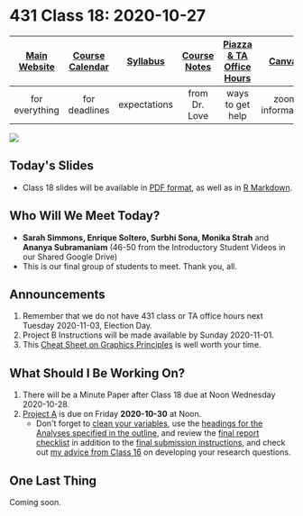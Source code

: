# 431 Class 18: 2020-10-27

[Main Website](https://thomaselove.github.io/431/) | [Course Calendar](https://thomaselove.github.io/431/calendar.html) | [Syllabus](https://thomaselove.github.io/431-2020-syllabus/) | [Course Notes](https://thomaselove.github.io/431-notes/) | [Piazza & TA Office Hours](https://thomaselove.github.io/431/contact.html) | [Canvas](https://canvas.case.edu) | [Data and Code](https://thomaselove.github.io/431/data_index.html)
:-----------: | :--------------: | :----------: | :---------: | :-------------: | :-----------: | :------------:
for everything | for deadlines | expectations | from Dr. Love | ways to get help | zoom information | for downloads

![](https://github.com/THOMASELOVE/431-2020/blob/master/classes/class18/images/gelfand.png)

## Today's Slides

- Class 18 slides will be available in [PDF format](https://github.com/THOMASELOVE/431-2020/blob/master/classes/class18/431_class-18-slides_2020.pdf), as well as in [R Markdown](https://github.com/THOMASELOVE/431-2020/blob/master/classes/class18/431_class-18-slides_2020.Rmd).

## Who Will We Meet Today?

- **Sarah Simmons, Enrique Soltero, Surbhi Sona, Monika Strah** and **Ananya Subramaniam** (46-50 from the Introductory Student Videos in our Shared Google Drive)
- This is our final group of students to meet. Thank you, all.

## Announcements

1. Remember that we do not have 431 class or TA office hours next Tuesday 2020-11-03, Election Day.
2. Project B Instructions will be made available by Sunday 2020-11-01.
3. This [Cheat Sheet on Graphics Principles](https://github.com/GraphicsPrinciples/CheatSheet/blob/master/NVSCheatSheet.pdf) is well worth your time.

## What Should I Be Working On?

1. There will be a Minute Paper after Class 18 due at Noon Wednesday 2020-10-28.
2. [Project A](https://thomaselove.github.io/431-2020-projectA/) is due on Friday **2020-10-30** at Noon.
    - Don't forget to [clean your variables](https://thomaselove.github.io/431-2020-projectA/prop_summary.html), use the [headings for the Analyses specified in the outline](https://thomaselove.github.io/431-2020-projectA/examples.html), and review the [final report checklist](https://thomaselove.github.io/431-2020-projectA/check_final.html) in addition to the [final submission instructions](https://thomaselove.github.io/431-2020-projectA/final.html), and check out [my advice from Class 16](https://github.com/THOMASELOVE/431-2020/blob/master/classes/class16/README.md#advice-on-developing-a-research-question) on developing your research questions.

## One Last Thing

Coming soon.
